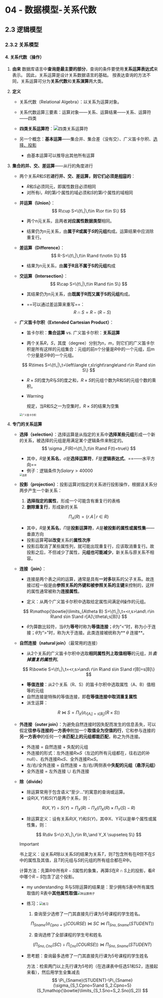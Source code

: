 # 04 - 数据模型-关系代数

## 2.3 逻辑模型

### 2.3.2 关系模型

#### 4. 关系代数（操作）

1. **由来**
   数据库语言中**查询是最主要的部分**，查询的条件要使用**关系运算表达式**来表示。
   因此，关系运算是设计关系数据语言的基础。
   按表达查询的方法不同，关系运算可分为**关系代数**和**关系演算**两大类。

2. **定义**

   + 关系代数（Relational Algebra）：以关系为运算对象。

   + 关系代数运算三要素：运算对象——关系、运算结果——关系、运算符——四类

   + **四类关系运算符**：![四类关系运算符](./img/4-1.png)

   + 另一个概念：**基本运算**——集合并、集合差（没有交）、广义笛卡尔积、<u>选择、投影</u>
     + 由基本运算可以推导出其他所有运算

1. **集合的并、交、差运算**——从行的角度进行

   - 两个关系$R$和$S$若**进行并、交、差运算，则它们必须是<u>相容</u>的**：

     - $R$和$S$必须同元，即属性数目必须相同
     - 对所有$i$，$R$的第$i$个属性的域必须和$S$的第$i$个属性的域相同

   - **并运算（Union）**：
     $$
     R\cup S=\{t\,|\,t\in R\or t\in S\}
     $$

     - 两个n元关系，且两者**对应属性数据类型**相同。

     - 结果仍为n元关系，由**属于$R$或属于$S$的元组**构成。运算结果中应消除重复行。

   - **差运算（Difference）**：
     $$
     R-S=\{t\,|\,t\in R\and t\notin S\}
     $$

     - 结果为n元关系，由**属于R且不属于S的元组**构成

   - **交运算（Intersection）**：
     $$
     R\cap S=\{t\,|\,t\in R\and t\in S\}
     $$

     - 其结果仍为n元关系，由**既属于R而又属于S的元组**构成。

     - ==可以通过差运算来重写==：
       $$
       R\cap S=R-(R-S)
       $$

   - **广义笛卡尔积（Extended Cartesian Product）**：

     - 笛卡尔积：**集合运算** vs. 广义笛卡尔积：**关系运算**

     - 两个关系$R$，$S$，其度（degree）分别为$n$，$m$，则它们的广义笛卡尔积是所有这样的元组集合：元组的前n个分量是$R$中的一个元组，后m个分量是$S$中的一个元组。

     $$
     R\times S=\{t\,|\,t=\left\langle r,s\right\rangle\and r\in R\and s\in S\}
     $$

     - $R\times S$的度为$R$与$S$的度之和，$R\times S$​的元组个数为R和S的元组个数的乘积。

     - > [!WARNING]
       >
       > 规定，当R和S之一为空集时，$R\times S$​的结果为空集

     <img src="./img/4-2.png" alt="广义笛卡尔积" style="zoom:55%;" />

2. **专门的关系运算**

   - **选择（selection）**：选择运算是从指定的关系中**选择某些元组**形成一个新的关系，被选择的元组是用满足某个逻辑条件来制定的。
     $$
     \sigma _F(R)=\{t\,|\,t\in R\and F(t)=true\}
     $$

     - 其中，$R$是**关系名**，$\sigma$是**选择运算符**，$F$​是**逻辑表达式**。==——水平方向==
     - 例子：逻辑条件为$Salary>40000$

     <img src="./img/4-3.png" alt="选择" style="zoom:54%;" />
     
   - **投影（projection）**：投影运算对指定的关系进行投影操作，根据该关系分两步产生一个新关系：
     
     1. **选择指定的属性**，形成一个可能含有重复行的表格
     2. **删除重复行**，形成新的关系
     
     $$
     \Pi_A(R)=\{r.A\,|\,r\in R\}
     $$

     
     - 其中，$R$是**关系名**，$\Pi$是**投影运算符**，$A$是**被投影的属性或属性集**——垂直方向
     - 投影运算**可以改变**关系的**属性次序**
     - 投影后取消了某些属性列，就可能出现重复行，应该取消重复行。故投影之后，不但减少了属性，**元组也可能减少**，新关系与原关系不相容。
     
   - **连接（join）**：
   
     - 连接是两个表之间的运算，通常是具有**一对多**联系的父子关系。故连接过程一般是由**参照关系的外键和被参照关系的主键**来控制的，这样的属性通常被称为**连接属性**。
   
     - 定义：从两个广义笛卡尔积中选取给定属性间满足$\theta$操作的元组。
   
     $$
     R\mathop{\bowtie}\limits_{A\theta B} S=\{t\,|\,t=<r,s>\and\ r\in R\and s\in S\and r[A]\;\theta\;s[B]\}
     $$
   
     - $\theta$为算数比较符，当$\theta$为**等号**时称为**等值连接**；$\theta$为“$<$”时，称为小于连接；$\theta$为“$>$”时，称为大于连接。此类连接被统称为**$\;\theta\;$连接**。
   
   - **自然连接（natural join）**（最常用的连接）
   
     - 从2个关系的广义笛卡尔积中选取**相同属性列上取值相等**的元组，并***去掉重复的属性列***。
   
     $$
     R\bowtie S=\{t\,|\,t=<r,s>\and\ r\in R\and s\in S\and r[B]=s[B]\}
     $$
   
     - **等值连接**：从2个关系（R、S）的笛卡尔积中选取属性（A、B）值相等的元组
     - 自然连接是特殊的等值连接，即**在等值连接中取消重复属性**
     - 派生运算：
   
     $$
     R\bowtie S=\Pi_X(\sigma_{r[A_i]=s[B_j]}(R\times S))
     $$
   
    - **外连接（outer join）**：为避免自然连接时因失配而发生的信息丢失，可以假定**往参与连接的一方表中**附加一个**取值全为空值的行**，它和参与连接的**另一方表中**的任何一个**未匹配上的元组都能匹配**，称之为外连接。
   
      - 外连接 = 自然连接 + 失配的元组
      - 外连接的形式：左外连接$R⟕S$（左边的所有元组都在，往右边的补null）、右外连接$R⟖S$、全外连接$R⟗S$。
      - 左/右/全外连接 = 自然连接 + 左/右/两侧表中**失配的元组（悬浮元组）**
      - 全外连接 = 左外连接$\;\cup\;$右外连接

   - **除（divide）**

     - 除运算常用于包含语义“至少…”的寓意的查询或运算。
     - 设$R(X,Y)$和$S(Y)$是两个关系，则：

     $$
     R(X,Y)\div S(Y)=\Pi_X(R)-\Pi_X(\Pi_X(R)\times \Pi_Y(S)-R)
     $$

     - 除运算定义：设有关系$R(X,Y)$和$S(Y)$，其中X、Y可以是单个属性或属性集，则：

     $$
     R\div S=\{r.X\,|\,r\in R\,\and Y_X \supseteq S\}
     $$

     > [!IMPORTANT]
     >
     > 书上定义：设关系$R$除以关系$S$的结果为关系$T$，则$T$包含所有在$R$但不在$S$中的属性及其值，且$T$的元组与$S$的元组的所有组合都在$R$中。
     >
     > 计算方法：先算$R$中所有$R-S$属性的象集，再算$S$在$R\cap S$上的投影，看$R$中哪个$R-S$包含了这个投影。
     
     - my understanding: R与S除运算的结果是：至少拥有S表中所有属性取值的 R表中**其他属性取值**<img src="./img/4-4.png" alt="除运算例子" style="zoom:67%;" />
     
     - 练习：<img src="./img/4-5.png" alt="练习" style="zoom:67%;" />
     
       1. 查询至少选修了一门其直接先行课为5号课程的学生姓名。
     
       $$
       \Pi_{Sname}(\sigma_{Cpno=5}(COURSE)\bowtie SC \bowtie \Pi_{Sno,Sname}(STUDENT))
       $$
     
       2. 查询选修了全部课程的学生号和姓名
     
       $$
       (\Pi_{Sno,Cno}(SC)\div\Pi_{Cno}(COURSE))\bowtie\Pi_{Sno,Sname}(STUDENT)
       $$
     
     - 思考题：查询最多选修了一门其直接先行课为5号课程的学生姓名
     
       方法：检索两门以上先行课为5号的（在选课表中任选S1和S2，连接起来看），然后用学生全集减去
       $$
       \Pi_{Sname}(STUDENT)-\Pi_{Sname}(\sigma_{S_1.Cpno=5\and S_2.Cpno=5}(S_1\mathop{\bowtie}\limits_{S_1.Sno=S_2.Sno}S_2))
       $$
     

